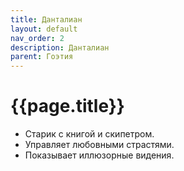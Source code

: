 ```yaml
---
title: Данталиан
layout: default
nav_order: 2
description: Данталиан
parent: Гоэтия
---
```


# {{page.title}}

- Старик с книгой и скипетром.
- Управляет любовными страстями.
- Показывает иллюзорные видения.

